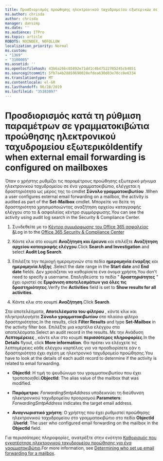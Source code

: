 ```yaml
---
title: Προσδιορισμός προώθησης ηλεκτρονικού ταχυδρομείου εξωτερικών σε γραμματοκιβώτια στα αρχεία καταγραφής ελέγχου
ms.author: chrisda
author: chrisda
manager: dansimp
ms.date: ''
ms.audience: ITPro
ms.topic: article
ROBOTS: NOINDEX, NOFOLLOW
localization_priority: Normal
ms.custom:
- "1369"
- "3100005"
ms.assetid: ''
ms.openlocfilehash: 43b6a26bc05892e71d41c4b47522785245cb4851
ms.sourcegitcommit: 5fb7a4b28859690020efdea630d03e70cc0e6334
ms.translationtype: MT
ms.contentlocale: el-GR
ms.lasthandoff: 06/28/2019
ms.locfileid: "35383097"
---
```

# <a name="identify-when-external-email-forwarding-is-configured-on-mailboxes"></a><span data-ttu-id="c0460-102">Προσδιορισμός κατά τη ρύθμιση παραμέτρων σε γραμματοκιβώτια προώθησης ηλεκτρονικού ταχυδρομείου εξωτερικό</span><span class="sxs-lookup"><span data-stu-id="c0460-102">Identify when external email forwarding is configured on mailboxes</span></span>

<span data-ttu-id="c0460-103">Όταν ο χρήστης ρυθμίζει τις παραμέτρους προώθησης εξωτερικό μήνυμα ηλεκτρονικού ταχυδρομείου σε ένα γραμματοκιβώτιο, ελέγχεται η δραστηριότητα ως μέρος της το cmdlet **Σύνολο γραμματοκιβωτίου** .</span><span class="sxs-lookup"><span data-stu-id="c0460-103">When a user configures external email forwarding on a mailbox, the activity is audited as part of the **Set-Mailbox** cmdlet.</span></span> <span data-ttu-id="c0460-104">Μπορείτε να δείτε τη δραστηριότητα χρησιμοποιώντας αναζήτηση αρχείου καταγραφής ελέγχου στο το & ασφαλείας κέντρο συμμόρφωσης.</span><span class="sxs-lookup"><span data-stu-id="c0460-104">You can see the activity using audit log search in the Security & Compliance Center.</span></span>

1. <span data-ttu-id="c0460-105">Συνδεθείτε με το [Κέντρο συμμόρφωσης του Office 365 ασφαλείας &](https://protection.office.com/)</span><span class="sxs-lookup"><span data-stu-id="c0460-105">Log in to the [Office 365 Security & Compliance Center](https://protection.office.com/)</span></span>

2. <span data-ttu-id="c0460-106">Κάντε κλικ στο κουμπί **Αναζήτηση και έρευνα** και επιλέξτε **Αναζήτηση αρχείου καταγραφής ελέγχου**.</span><span class="sxs-lookup"><span data-stu-id="c0460-106">Click **Search and Investigation** and select **Audit Log Search**.</span></span>

3. <span data-ttu-id="c0460-107">Επιλέξτε την περιοχή ημερομηνιών στα πεδία **ημερομηνία έναρξης** και **ημερομηνία λήξης** .</span><span class="sxs-lookup"><span data-stu-id="c0460-107">Select the date range in the **Start date** and **End date** fields.</span></span> <span data-ttu-id="c0460-108">Δεν χρειάζεται να καθορίσετε ένα όνομα χρήστη.</span><span class="sxs-lookup"><span data-stu-id="c0460-108">You don't need to specify a username.</span></span> <span data-ttu-id="c0460-109">Επαληθεύστε το πεδίο " **δραστηριότητες** " έχει οριστεί σε **Εμφάνιση αποτελεσμάτων για όλες τις δραστηριότητες**.</span><span class="sxs-lookup"><span data-stu-id="c0460-109">Verify the **Activities** field is set to **Show results for all activities**.</span></span>

4. <span data-ttu-id="c0460-110">Κάντε κλικ στο κουμπί **Αναζήτηση**.</span><span class="sxs-lookup"><span data-stu-id="c0460-110">Click **Search**.</span></span>

<span data-ttu-id="c0460-111">Στα αποτελέσματα, **Αποτελέσματα του φίλτρου** , κάντε κλικ και πληκτρολογήστε **Σύνολο γραμματοκιβωτίου** στο πλαίσιο φίλτρο δραστηριότητας.</span><span class="sxs-lookup"><span data-stu-id="c0460-111">In the results, click **Filter Results** and type **Set-Mailbox** in the activity filter box.</span></span> <span data-ttu-id="c0460-112">Επιλέξτε μια καρτέλα ελέγχου στα αποτελέσματα.</span><span class="sxs-lookup"><span data-stu-id="c0460-112">Select an audit record in the results.</span></span> <span data-ttu-id="c0460-113">Με την Ανάδυση **Λεπτομέρειες** , κάντε κλικ στο κουμπί **περισσότερες πληροφορίες**.</span><span class="sxs-lookup"><span data-stu-id="c0460-113">In the **Details** flyout, click **More information**.</span></span> <span data-ttu-id="c0460-114">Θα πρέπει να ελέγχετε τις λεπτομέρειες κάθε ελέγχου καρτέλας για να προσδιορίσετε εάν η δραστηριότητα έχει σχέση με ηλεκτρονικό ταχυδρομείο προώθησης.</span><span class="sxs-lookup"><span data-stu-id="c0460-114">You have to look at the details of each audit record to determine if the activity is related to email forwarding.</span></span>

- <span data-ttu-id="c0460-115">**ObjectId**: Η τιμή το ψευδώνυμο του γραμματοκιβωτίου που έχει τροποποιηθεί.</span><span class="sxs-lookup"><span data-stu-id="c0460-115">**ObjectId**: The alias value of the mailbox that was modified.</span></span>

- <span data-ttu-id="c0460-116">**Παράμετροι**: _ForwardingSmtpAddress_ υποδεικνύει τη διεύθυνση ηλεκτρονικού ταχυδρομείου προορισμού.</span><span class="sxs-lookup"><span data-stu-id="c0460-116">**Parameters**: _ForwardingSmtpAddress_ indicates the target email address.</span></span>

- <span data-ttu-id="c0460-117">**Αναγνωριστικό χρήστη**: Ο χρήστης που έχει ρυθμιστεί προώθησης ηλεκτρονικού ταχυδρομείου στο γραμματοκιβώτιο στο πεδίο **ObjectId** .</span><span class="sxs-lookup"><span data-stu-id="c0460-117">**UserId**: The user who configured email forwarding on the mailbox in the **ObjectId** field.</span></span>

<span data-ttu-id="c0460-118">Για περισσότερες πληροφορίες, ανατρέξτε στην ενότητα [Καθορισμός που εγκατέστησε ηλεκτρονικού ταχυδρομείου προώθησης για ένα γραμματοκιβώτιο](https://docs.microsoft.com/office365/securitycompliance/auditing-troubleshooting-scenarios#determining-who-set-up-email-forwarding-for-a-mailbox).</span><span class="sxs-lookup"><span data-stu-id="c0460-118">For more information, see [Determining who set up email forwarding for a mailbox](https://docs.microsoft.com/office365/securitycompliance/auditing-troubleshooting-scenarios#determining-who-set-up-email-forwarding-for-a-mailbox).</span></span>
